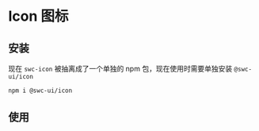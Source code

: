 # Icon 图标

## 安装

现在 `swc-icon` 被抽离成了一个单独的 npm 包，现在使用时需要单独安装 `@swc-ui/icon`

```bash
npm i @swc-ui/icon
```

## 使用
